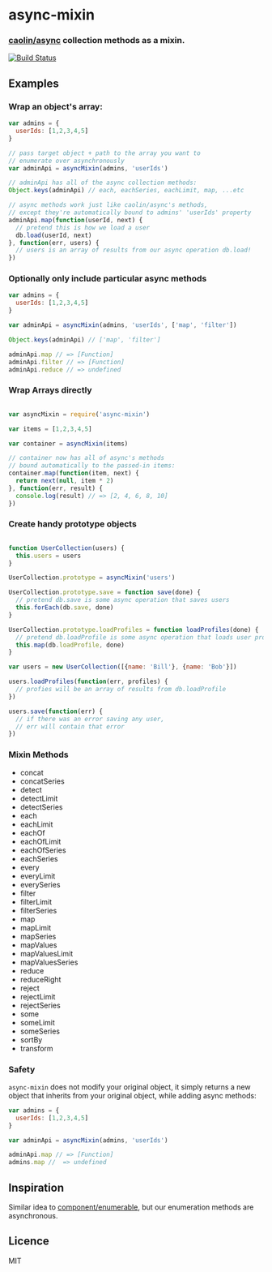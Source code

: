 # async-mixin

### [caolin/async](https://github.com/caolan/async) collection methods as a mixin.

[![Build Status](https://travis-ci.org/timoxley/async-mixin.png?branch=master)](https://travis-ci.org/timoxley/async-mixin)

## Examples

### Wrap an object's array:

```js
var admins = {
  userIds: [1,2,3,4,5]
}

// pass target object + path to the array you want to
// enumerate over asynchronously
var adminApi = asyncMixin(admins, 'userIds')

// adminApi has all of the async collection methods:
Object.keys(adminApi) // each, eachSeries, eachLimit, map, ...etc

// async methods work just like caolin/async's methods,
// except they're automatically bound to admins' 'userIds' property
adminApi.map(function(userId, next) {
  // pretend this is how we load a user
  db.load(userId, next)
}, function(err, users) {
  // users is an array of results from our async operation db.load!
})

```

### Optionally only include particular async methods

```js
var admins = {
  userIds: [1,2,3,4,5]
}

var adminApi = asyncMixin(admins, 'userIds', ['map', 'filter'])

Object.keys(adminApi) // ['map', 'filter']

adminApi.map // => [Function]
adminApi.filter // => [Function]
adminApi.reduce // => undefined

```


### Wrap Arrays directly

```js

var asyncMixin = require('async-mixin')

var items = [1,2,3,4,5]

var container = asyncMixin(items)

// container now has all of async's methods
// bound automatically to the passed-in items:
container.map(function(item, next) {
  return next(null, item * 2)
}, function(err, result) {
  console.log(result) // => [2, 4, 6, 8, 10]
})

```

### Create handy prototype objects

```js

function UserCollection(users) {
  this.users = users
}

UserCollection.prototype = asyncMixin('users')

UserCollection.prototype.save = function save(done) {
  // pretend db.save is some async operation that saves users
  this.forEach(db.save, done)
}

UserCollection.prototype.loadProfiles = function loadProfiles(done) {
  // pretend db.loadProfile is some async operation that loads user profiles
  this.map(db.loadProfile, done)
}

var users = new UserCollection([{name: 'Bill'}, {name: 'Bob'}])

users.loadProfiles(function(err, profiles) {
  // profies will be an array of results from db.loadProfile
})

users.save(function(err) {
  // if there was an error saving any user,
  // err will contain that error
})

```


### Mixin Methods

* concat
* concatSeries
* detect
* detectLimit
* detectSeries
* each
* eachLimit
* eachOf
* eachOfLimit
* eachOfSeries
* eachSeries
* every
* everyLimit
* everySeries
* filter
* filterLimit
* filterSeries
* map
* mapLimit
* mapSeries
* mapValues
* mapValuesLimit
* mapValuesSeries
* reduce
* reduceRight
* reject
* rejectLimit
* rejectSeries
* some
* someLimit
* someSeries
* sortBy
* transform

### Safety

`async-mixin` does not modify your original object, it simply returns a new
object that inherits from your original object, while adding async methods:

```js
var admins = {
  userIds: [1,2,3,4,5]
}

var adminApi = asyncMixin(admins, 'userIds')

adminApi.map // => [Function]
admins.map //  => undefined

```

## Inspiration

Similar idea to [component/enumerable](https://github.com/component/enumerable), but our enumeration methods are asynchronous.

## Licence

MIT
